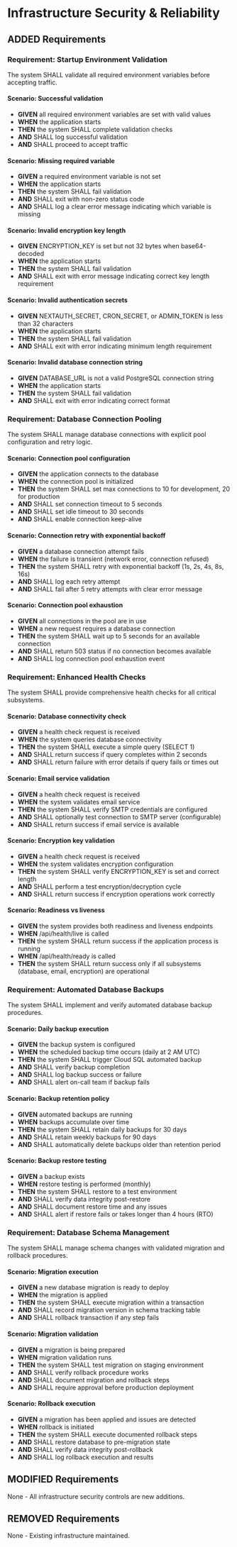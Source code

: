# Infrastructure Security & Reliability

## ADDED Requirements

### Requirement: Startup Environment Validation

The system SHALL validate all required environment variables before accepting
traffic.

#### Scenario: Successful validation

- **GIVEN** all required environment variables are set with valid values
- **WHEN** the application starts
- **THEN** the system SHALL complete validation checks
- **AND** SHALL log successful validation
- **AND** SHALL proceed to accept traffic

#### Scenario: Missing required variable

- **GIVEN** a required environment variable is not set
- **WHEN** the application starts
- **THEN** the system SHALL fail validation
- **AND** SHALL exit with non-zero status code
- **AND** SHALL log a clear error message indicating which variable is missing

#### Scenario: Invalid encryption key length

- **GIVEN** ENCRYPTION_KEY is set but not 32 bytes when base64-decoded
- **WHEN** the application starts
- **THEN** the system SHALL fail validation
- **AND** SHALL exit with error message indicating correct key length
  requirement

#### Scenario: Invalid authentication secrets

- **GIVEN** NEXTAUTH_SECRET, CRON_SECRET, or ADMIN_TOKEN is less than 32
  characters
- **WHEN** the application starts
- **THEN** the system SHALL fail validation
- **AND** SHALL exit with error indicating minimum length requirement

#### Scenario: Invalid database connection string

- **GIVEN** DATABASE_URL is not a valid PostgreSQL connection string
- **WHEN** the application starts
- **THEN** the system SHALL fail validation
- **AND** SHALL exit with error indicating correct format

### Requirement: Database Connection Pooling

The system SHALL manage database connections with explicit pool configuration
and retry logic.

#### Scenario: Connection pool configuration

- **GIVEN** the application connects to the database
- **WHEN** the connection pool is initialized
- **THEN** the system SHALL set max connections to 10 for development, 20 for
  production
- **AND** SHALL set connection timeout to 5 seconds
- **AND** SHALL set idle timeout to 30 seconds
- **AND** SHALL enable connection keep-alive

#### Scenario: Connection retry with exponential backoff

- **GIVEN** a database connection attempt fails
- **WHEN** the failure is transient (network error, connection refused)
- **THEN** the system SHALL retry with exponential backoff (1s, 2s, 4s, 8s, 16s)
- **AND** SHALL log each retry attempt
- **AND** SHALL fail after 5 retry attempts with clear error message

#### Scenario: Connection pool exhaustion

- **GIVEN** all connections in the pool are in use
- **WHEN** a new request requires a database connection
- **THEN** the system SHALL wait up to 5 seconds for an available connection
- **AND** SHALL return 503 status if no connection becomes available
- **AND** SHALL log connection pool exhaustion event

### Requirement: Enhanced Health Checks

The system SHALL provide comprehensive health checks for all critical
subsystems.

#### Scenario: Database connectivity check

- **GIVEN** a health check request is received
- **WHEN** the system queries database connectivity
- **THEN** the system SHALL execute a simple query (SELECT 1)
- **AND** SHALL return success if query completes within 2 seconds
- **AND** SHALL return failure with error details if query fails or times out

#### Scenario: Email service validation

- **GIVEN** a health check request is received
- **WHEN** the system validates email service
- **THEN** the system SHALL verify SMTP credentials are configured
- **AND** SHALL optionally test connection to SMTP server (configurable)
- **AND** SHALL return success if email service is available

#### Scenario: Encryption key validation

- **GIVEN** a health check request is received
- **WHEN** the system validates encryption configuration
- **THEN** the system SHALL verify ENCRYPTION_KEY is set and correct length
- **AND** SHALL perform a test encryption/decryption cycle
- **AND** SHALL return success if encryption operations work correctly

#### Scenario: Readiness vs liveness

- **GIVEN** the system provides both readiness and liveness endpoints
- **WHEN** /api/health/live is called
- **THEN** the system SHALL return success if the application process is running
- **WHEN** /api/health/ready is called
- **THEN** the system SHALL return success only if all subsystems (database,
  email, encryption) are operational

### Requirement: Automated Database Backups

The system SHALL implement and verify automated database backup procedures.

#### Scenario: Daily backup execution

- **GIVEN** the backup system is configured
- **WHEN** the scheduled backup time occurs (daily at 2 AM UTC)
- **THEN** the system SHALL trigger Cloud SQL automated backup
- **AND** SHALL verify backup completion
- **AND** SHALL log backup success or failure
- **AND** SHALL alert on-call team if backup fails

#### Scenario: Backup retention policy

- **GIVEN** automated backups are running
- **WHEN** backups accumulate over time
- **THEN** the system SHALL retain daily backups for 30 days
- **AND** SHALL retain weekly backups for 90 days
- **AND** SHALL automatically delete backups older than retention period

#### Scenario: Backup restore testing

- **GIVEN** a backup exists
- **WHEN** restore testing is performed (monthly)
- **THEN** the system SHALL restore to a test environment
- **AND** SHALL verify data integrity post-restore
- **AND** SHALL document restore time and any issues
- **AND** SHALL alert if restore fails or takes longer than 4 hours (RTO)

### Requirement: Database Schema Management

The system SHALL manage schema changes with validated migration and rollback
procedures.

#### Scenario: Migration execution

- **GIVEN** a new database migration is ready to deploy
- **WHEN** the migration is applied
- **THEN** the system SHALL execute migration within a transaction
- **AND** SHALL record migration version in schema tracking table
- **AND** SHALL rollback transaction if any step fails

#### Scenario: Migration validation

- **GIVEN** a migration is being prepared
- **WHEN** migration validation runs
- **THEN** the system SHALL test migration on staging environment
- **AND** SHALL verify rollback procedure works
- **AND** SHALL document migration and rollback steps
- **AND** SHALL require approval before production deployment

#### Scenario: Rollback execution

- **GIVEN** a migration has been applied and issues are detected
- **WHEN** rollback is initiated
- **THEN** the system SHALL execute documented rollback steps
- **AND** SHALL restore database to pre-migration state
- **AND** SHALL verify data integrity post-rollback
- **AND** SHALL log rollback execution and results

## MODIFIED Requirements

None - All infrastructure security controls are new additions.

## REMOVED Requirements

None - Existing infrastructure maintained.
